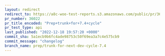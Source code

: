 ```yaml
---
layout: redirect
redirect_to: https://a8c-woo-test-reports.s3.amazonaws.com/public/pr/36022/api/index.html
pr_number: 36022
pr_title_encoded: "Prep+trunk+for+7.4+cycle"
pr_test_type: api
last_published: "2022-12-18 19:57:20 +0000"
commit_sha: 5a1ecb9b6fc4ade98753c50f69ea3a7c4e575cb9
commit_message: "changelog"
branch_name: prep/trunk-for-next-dev-cycle-7.4
---
```

